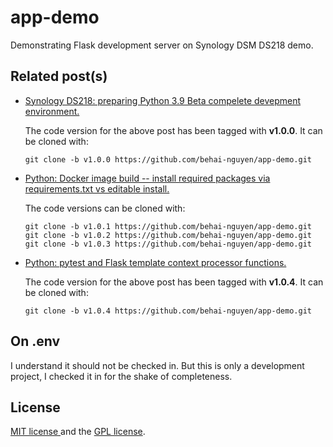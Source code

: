 # app-demo

Demonstrating Flask development server on Synology DSM DS218 demo.

## Related post(s)

* [Synology DS218: preparing Python 3.9 Beta compelete devepment environment.](https://behainguyen.wordpress.com/2022/06/25/synology-ds218-preparing-python-3-9-beta-compelete-devepment-environment/)

  The code version for the above post has been tagged with **v1.0.0**. It can be cloned with:
  
  ```
  git clone -b v1.0.0 https://github.com/behai-nguyen/app-demo.git
  ```
  
* [Python: Docker image build -- install required packages via requirements.txt vs editable install.](https://behainguyen.wordpress.com/2022/07/22/python-docker-image-build-install-required-packages-via-requirements-txt-vs-editable-install/)

  The code versions can be cloned with:

  ```
  git clone -b v1.0.1 https://github.com/behai-nguyen/app-demo.git
  git clone -b v1.0.2 https://github.com/behai-nguyen/app-demo.git  
  git clone -b v1.0.3 https://github.com/behai-nguyen/app-demo.git  
  ```

* [Python: pytest and Flask template context processor functions.](https://behainguyen.wordpress.com/2022/08/06/814/)  

  The code version for the above post has been tagged with **v1.0.4**. It can be cloned with:

  ```
  git clone -b v1.0.4 https://github.com/behai-nguyen/app-demo.git  
  ```
  
## On .env

I understand it should not be checked in. But this is only a development project, I checked it in for the shake of completeness.

## License
[ MIT license ](http://www.opensource.org/licenses/mit-license.php)
and the [ GPL license](http://www.gnu.org/licenses/gpl.html).
